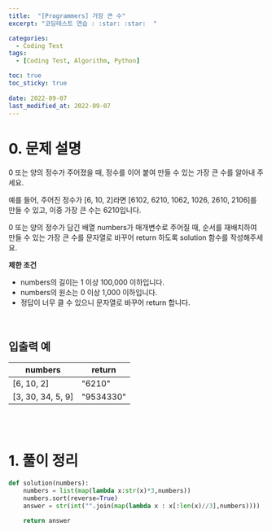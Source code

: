 ```yaml
---
title:  "[Programmers] 가장 큰 수"
excerpt: "코딩테스트 연습 : :star: :star:  "

categories:
  - Coding Test
tags:
  - [Coding Test, Algorithm, Python]

toc: true
toc_sticky: true
 
date: 2022-09-07
last_modified_at: 2022-09-07
---
```



# 0. 문제 설명


0 또는 양의 정수가 주어졌을 때, 정수를 이어 붙여 만들 수 있는 가장 큰 수를 알아내 주세요.<br>

예를 들어, 주어진 정수가 [6, 10, 2]라면 [6102, 6210, 1062, 1026, 2610, 2106]를 만들 수 있고, 이중 가장 큰 수는 6210입니다.<br>

0 또는 양의 정수가 담긴 배열 numbers가 매개변수로 주어질 때, 순서를 재배치하여 만들 수 있는 가장 큰 수를 문자열로 바꾸어 return 하도록 solution 함수를 작성해주세요.
<br>

**제한 조건**

- numbers의 길이는 1 이상 100,000 이하입니다.
- numbers의 원소는 0 이상 1,000 이하입니다.
- 정답이 너무 클 수 있으니 문자열로 바꾸어 return 합니다.

<br>

## 입출력 예

|numbers|return|
|---|---|
|[6, 10, 2]|"6210"|
|[3, 30, 34, 5, 9]|	"9534330"|

<br>



<br>

# 1. 풀이 정리


```python
def solution(numbers):
    numbers = list(map(lambda x:str(x)*3,numbers))
    numbers.sort(reverse=True)
    answer = str(int("".join(map(lambda x : x[:len(x)//3],numbers))))
    
    return answer
```


<br>
